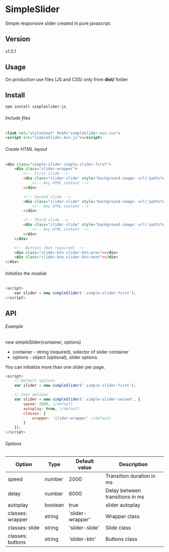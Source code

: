 # SimpleSlider
Simple responsive slider created in pure javascript.

## Version
v1.5.1

## Usage
On production use files (JS and CSS) only from **dist/** folder

## Install
```
npm install simpleslider-js
```

###### Include files
```html
<link rel="stylesheet" href="simpleSlider.min.css"> 
<script src="simpleSlider.min.js"></script>  
```

###### Create HTML layout
```html
<div class="simple-slider simple-slider-first">
	<div class="slider-wrapper">
		<!-- First slide -->
		<div class="slider-slide" style="background-image: url('path/to/image')">
			<!-- Any HTML content -->
		</div>

		<!-- Second slide -->
		<div class="slider-slide" style="background-image: url('path/to/image')">
			<!-- Any HTML content -->
		</div>

		<!-- Third slide -->
		<div class="slider-slide" style="background-image: url('path/to/image')">
			<!-- Any HTML content -->
		</div>
	</div>

	<!-- Buttons (Not required) -->
	<div class="slider-btn slider-btn-prev"></div>
    <div class="slider-btn slider-btn-next"></div> 
</div>
```

###### Initialize the module
```javascript
<script>
    var slider = new simpleSlider('.simple-slider-first');
</script>
```

## API

###### Example

new simpleSlider(container, options)

* container - string (required), selector of slider container
* options - object (optional), slider options

You can initialize more than one slider per page.

```javascript
<script>
	// Default options
	var slider = new simpleSlider('.simple-slider-first');	

	// User options
	var slider = new simpleSlider('.simple-slider-second', {
		speed: 2000, //default
		autoplay: true, //default
		classes: {
			wrapper: 'slider-wrapper' //default
		}
	});
</script>
```

###### Options

| Option  | Type | Default value | Description |
| ----- | ----- | ----- | ----- |
| speed | number | 2000 | Transition duration in ms |
| delay | number | 6000 | Delay between transitions in ms |
| autoplay | boolean | true | slider autoplay |
| classes: wrapper | string | 'slider-wrapper' | Wrapper class |
| classes: slide | string | 'slider-slide' | Slide class |
| classes: buttons | string | 'slider-btn' | Buttons class |
